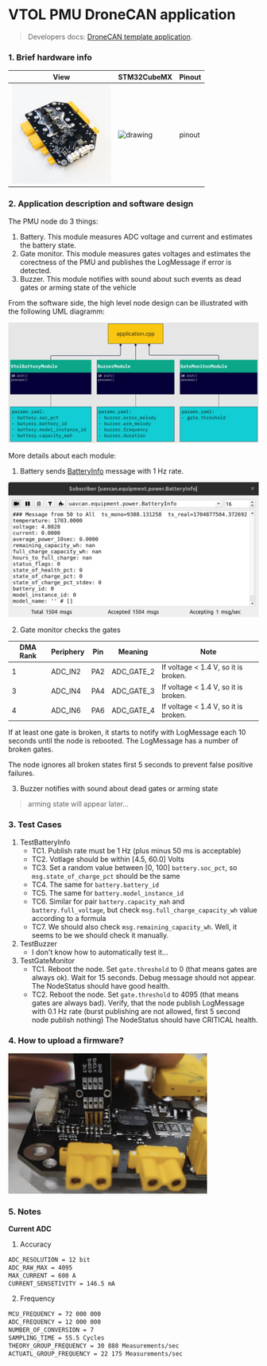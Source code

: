 # VTOL PMU DroneCAN application

> Developers docs: [DroneCAN template application](https://github.com/RaccoonlabDev/mini_v2_node/wiki/DroneCAN-application).

### 1. Brief hardware info

| View | STM32CubeMX | Pinout |
| ---- | ----------- | ------ |
| <img src="Assets/view.jpg" alt="drawing" width="200"> | <img src="https://github.com/Innopolis-UAV-Team/vtol-pmu-ioc/raw/6530f3319c28916c0268c4aedbf7e330f0dfdd90/Assets/stm32cubemx.png" alt="drawing" width="200"> | pinout |

### 2. Application description and software design

The PMU node do 3 things:
1. Battery. This module measures ADC voltage and current and estimates the battery state.
2. Gate monitor. This module measures gates voltages and estimates the corectness of the PMU and publishes the LogMessage if error is detected.
3. Buzzer. This module notifies with sound about such events as dead gates or arming state of the vehicle

From the software side, the high level node design can be illustrated with the following UML diagramm: 

<img src="Assets/uml.png" alt="drawing">

More details about each module:

1. Battery sends [BatteryInfo](https://dronecan.github.io/Specification/7._List_of_standard_data_types/#batteryinfo) message with 1 Hz rate.

<img src="Assets/battery_info.png" alt="drawing">

2. Gate monitor checks the gates

| DMA Rank | Periphery   | Pin  | Meaning        | Note |
| -------- | ----------- | ---- | -------------- | ---- |
| 1 | ADC_IN2 | PA2 | ADC_GATE_2 | If voltage < 1.4 V, so it is broken. |
| 3 | ADC_IN4 | PA4 | ADC_GATE_3 | If voltage < 1.4 V, so it is broken. |
| 4 | ADC_IN6 | PA6 | ADC_GATE_4 | If voltage < 1.4 V, so it is broken. |

If at least one gate is broken, it starts to notify with LogMessage each 10 seconds until the node is rebooted. The LogMessage has a number of broken gates.

The node ignores all broken states first 5 seconds to prevent false positive failures.

3. Buzzer notifies with sound about dead gates or arming state

> arming state will appear later...

### 3. Test Cases

1. TestBatteryInfo
    - TC1. Publish rate must be 1 Hz (plus minus 50 ms is acceptable)
    - TC2. Votlage should be within [4.5, 60.0] Volts
    - TC3. Set a random value between [0, 100] `battery.soc_pct`, so `msg.state_of_charge_pct` should be the same
    - TC4. The same for `battery.battery_id`
    - TC5. The same for `battery.model_instance_id`
    - TC6. Similar for pair `battery.capacity_mah` and `battery.full_voltage`, but check `msg.full_charge_capacity_wh` value according to a formula
    - TC7. We should also check `msg.remaining_capacity_wh`. Well, it seems to be we should check it manually.
2. TestBuzzer
    - I don't know how to automatically test it...
4. TestGateMonitor
    - TC1. Reboot the node.
      Set `gate.threshold` to 0 (that means gates are always ok).
      Wait for 15 seconds.
      Debug message should not appear.
      The NodeStatus should have good health.
    - TC2. Reboot the node.
      Set `gate.threshold` to 4095 (that means gates are always bad).
      Verify, that the node publish LogMessage with 0.1 Hz rate (burst publishing are not allowed, first 5 second node publish nothing)
      The NodeStatus should have CRITICAL health.

### 4. How to upload a firmware?

<img src="Assets/swd.png" alt="drawing" width="400">

### 5. Notes

**Current ADC**

1. Accuracy

```
ADC_RESOLUTION = 12 bit
ADC_RAW_MAX = 4095
MAX_CURRENT = 600 A
CURRENT_SENSETIVITY = 146.5 mA
```

2. Frequency

```
MCU_FREQUENCY = 72 000 000
ADC_FREQUENCY = 12 000 000
NUMBER_OF_CONVERSION = 7
SAMPLING_TIME = 55.5 Cycles
THEORY_GROUP_FREQUENCY = 30 888 Measurements/sec
ACTUATL_GROUP_FREQUENCY = 22 175 Measurements/sec
```
